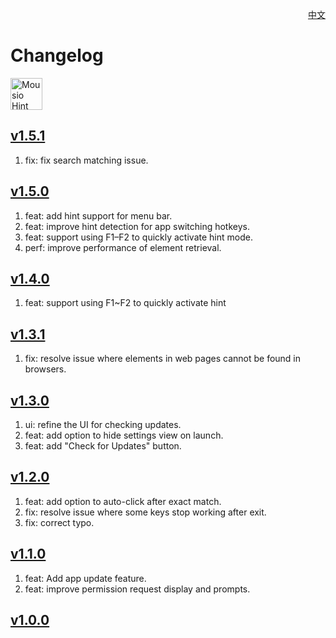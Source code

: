 <p align="right">
  <a href="./CHANGELOG.zh.md">中文</a>
</p>
<!--rehype:style=float: right; bottom: -36px; position: relative;-->

Changelog
===

<a target="_blank" href="https://github.com/jaywcjlove/mousio-hint/releases/latest/" title="Mousio Hint for macOS">
    <img alt="Mousio Hint AppStore" src="https://jaywcjlove.github.io/sb/download/apple-download.svg" height="51">
</a>

## [v1.5.1](https://github.com/jaywcjlove/mousio-hint/releases/tag/v1.5.1)

1. fix: fix search matching issue.

## [v1.5.0](https://github.com/jaywcjlove/mousio-hint/releases/tag/v1.5.0)

1. feat: add hint support for menu bar.
2. feat: improve hint detection for app switching hotkeys.
3. feat: support using F1–F2 to quickly activate hint mode.
4. perf: improve performance of element retrieval.

## [v1.4.0](https://github.com/jaywcjlove/mousio-hint/releases/tag/v1.4.0)

1. feat: support using F1~F2 to quickly activate hint 

## [v1.3.1](https://github.com/jaywcjlove/mousio-hint/releases/tag/v1.3.1)

1. fix: resolve issue where elements in web pages cannot be found in browsers.

## [v1.3.0](https://github.com/jaywcjlove/mousio-hint/releases/tag/v1.3.0)

1. ui: refine the UI for checking updates.
2. feat: add option to hide settings view on launch.
3. feat: add "Check for Updates" button.

## [v1.2.0](https://github.com/jaywcjlove/mousio-hint/releases/tag/v1.2.0)

1. feat: add option to auto-click after exact match.
2. fix: resolve issue where some keys stop working after exit.
3. fix: correct typo.

## [v1.1.0](https://github.com/jaywcjlove/mousio-hint/releases/tag/v1.1.0)

1. feat: Add app update feature.
2. feat: improve permission request display and prompts.

## [v1.0.0](https://github.com/jaywcjlove/mousio-hint/releases/tag/v1.0.0)